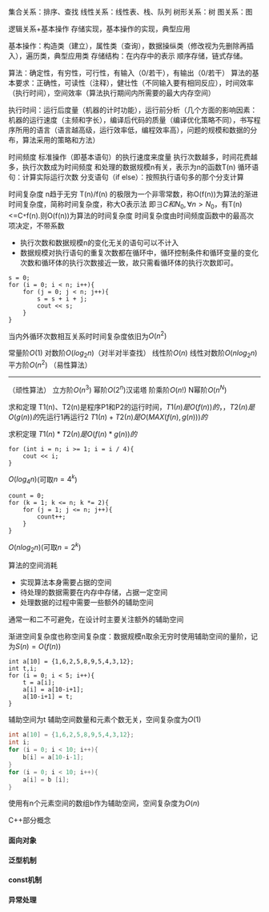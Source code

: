 集合关系：排序、查找
线性关系：线性表、栈、队列
树形关系：树
图关系：图

逻辑关系+基本操作
存储实现，基本操作的实现，典型应用

基本操作：构造类（建立），属性类（查询），数据操纵类（修改视为先删除再插入），遍历类，典型应用类
存储结构：在内存中的表示 顺序存储，链式存储。

算法：确定性，有穷性，可行性，有输入（0/若干），有输出（0/若干）
算法的基本要求：正确性，可读性（注释），健壮性（不同输入要有相同反应），时间效率（执行时间），空间效率（算法执行期间内所需要的最大内存空间）

执行时间：运行后度量（机器的计时功能），运行前分析（几个方面的影响因素：机器的运行速度（主频和字长），编译后代码的质量（编译优化策略不同），书写程序所用的语言（语言越高级，运行效率低，编程效率高），问题的规模和数据的分布，算法采用的策略和方法）

时间频度
标准操作（即基本语句）的执行速度来度量
执行次数越多，时间花费越多，执行次数成为时间频度
和处理的数据规模n有关，表示为n的函数T(n)
循环语句：计算实际运行次数
分支语句（if else）：按照执行语句多的那个分支计算

时间复杂度
n趋于无穷
T(n)/f(n) 的极限为一个非零常数，称O(f(n))为算法的渐进时间复杂度，简称时间复杂度，称大O表示法
即$\exists C 和 N_0, \forall n > N_0$，有T(n)<=C`*`f(n).则O(f(n))为算法的时间复杂度
时间复杂度由时间频度函数中的最高次项决定，不带系数

- 执行次数和数据规模n的变化无关的语句可以不计入
- 数据规模对执行语句的重复次数都在循环中，循环控制条件和循环变量的变化次数和循环体的执行次数接近一致，故只需看循环体的执行次数即可。

```
s = 0;
for (i = 0; i < n; i++){
	for (j = 0; j < n; j++){
		s = s + i + j;
		cout << s;
	}
}
```
当内外循环次数相互关系时时间复杂度依旧为$O(n^2)$ 

常量阶$O(1)$
对数阶$O(log_2n)$（对半对半查找）
线性阶$O(n)$
线性对数阶$O(nlog_2n)$
平方阶$O(n^2)$
（易性算法）

---
（顽性算法）
立方阶$O(n^3)$
幂阶$O(2^n)$汉诺塔
阶乘阶$O(n!)$
N幂阶$O(n^N)$

求和定理
T1(n)、T2(n)是程序P1和P2的运行时间，$T1(n)是 O(f(n))的$，，$T2(n)是 O(g(n))的$先运行1再运行2
$T1(n)+T2(n) 是 O(MAX(f(n),g(n)))的$

求积定理
$T1(n)*T2(n) 是 O(f(n)*g(n))的$

```
for (int i = n; i >= 1; i = i / 4){
	cout << i;
}
```
$O(log_4n)$(可取$n = 4^k$)
```
count = 0;
for (k = 1; k <= n; k *= 2){
	for (j = 1; j <= n; j++){
		count++;
	}
}
```
$O(nlog_2n)$(可取$n = 2^k$)

算法的空间消耗
- 实现算法本身需要占据的空间
- 待处理的数据需要在内存中存储，占据一定空间
- 处理数据的过程中需要一些额外的辅助空间

通常一和二不可避免，在设计时主要关注额外的辅助空间

渐进空间复杂度也称空间复杂度：数据规模n取余无穷时使用辅助空间的量阶，记为$S(n)=O(f(n))$
```
int a[10] = {1,6,2,5,8,9,5,4,3,12};
int t,i;
for (i = 0; i < 5; i++){
	t = a[i];
	a[i] = a[10-i+1];
	a[10-i+1] = t;
}
```
辅助空间为t
辅助空间数量和元素个数无关，空间复杂度为$O(1)$
```C++
int a[10] = {1,6,2,5,8,9,5,4,3,12};
int i;
for (i = 0; i < 10; i++){
	b[i] = a[10-i-1];
}
for (i = 0; i < 10; i++){
	a[i] = b [i];
}
```
使用有n个元素空间的数组b作为辅助空间，空间复杂度为$O(n)$

C++部分概念
#### 面向对象

#### 泛型机制
#### const机制
#### 异常处理